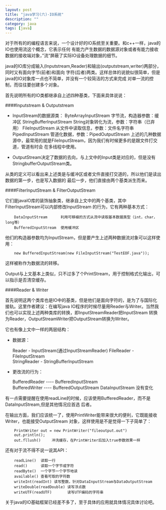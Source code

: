 ```yaml
---
layout: post
title: "java学习(六)-IO系统"
description: ""
category: java
tags: [java]
---
```


对于所有的的编程语言来说，一个设计好的IO系统至关重要。和c++一样，java的IO也使用流这个概念，它表示任何
有能力产生数据的数据源对象或者有能力接收数据的接收端对象，”流“屏蔽了实际IO设备处理数据的细节。

java的IO库分成输入(Inputstream,Reader)和输出(outputstream,writer)两部分，同时又有面向字节(前者)和面向
字符(后者)两类。这样总体的说貌似很简单，但是java的IO对象库一点也不简单，并没有一个较简洁的方式来完成
对单一流的控制，而往往要创建多个对象。

首先说明所有的IO类都继承自上述四种基类，下面来具体说说：

####Inputstream & Outputstream

   * InputStream的数据源类：
         ByteArrayInputStream     字节流，构造器参数：缓冲区
         StringBufferInputStream  String对象转化为流，参数：字符串（已弃用）
         FileInputStream          从文件中读取信息，参数：文件名字符串
         PipedInputStream         管道化数据，参数：PipedOutputStream
    上述的几种数据源中，最常用的就是FileInputStream，因为我们有时候更多的是跟文件打交道，管道有时会
在多线程中使用。

   * OutputStream决定了数据的去向，与上文中的Input类是对应的，但是没有StringbufferOutputStream类。

从类的定义可以看出来上述类是与缓冲区或者文件直接打交道的，所以他们是读出数据的第一步，也是写入数据的
最后一步，他们直接由两个基类派生而来。

####FilterInputStream & FilterOutputStream
   
   它们是javaIO库的装饰抽象类，继承自上文中的两个基类，其中FilterInputStream可以内部修改InputStream
的行为，它有两种基本方式：

        DataInputStream      利用可移植的方式从流中读取基本数据类型（int，char，long等）
        BufferedInputStream  使用缓冲区
   他们的构造器参数均为InputStream，但是要产生上述两种数据流对象可以这样使用：
        
        new BufferedInputStream(new FileInputStream("TestEOF.java"));
这样被称作为数据流的转移。

   Output与上文基本上类似，只不过多了个PrintStream，用于控制格式化输出，可以指示是否清空缓存。
   
####Reader & Writer

  首先说明这两个类库也是IO中的基类，但是他们是面向字符的，是为了与国际化接轨。这里作者建议：在编写java
IO程序的时候尽量用Reader与Writer。当然我们也可以实现上述两种类库的转换，即InputStreamReader把InputStream
转换为Reader，OutputStreamWriter把OutputStream转换为Writer。

   它也有像上文中一样的两层结构：
   
   * 数据源：
   

        Reader           -   InputStream(通过InputStreamReader)
        FileReader        -  FileInputStream        
        StringReader      -  StringBufferInputStream

   * 更改流的行为：
        

        BufferedReader    ----   BufferedInputStream        
        BufferedWriter    ----     BufferedOutputStream
        DataInputStream   没有变化

有一点需要提醒在使用readLine的时候，应该使用BufferedReader，而不是DataInputStream,但是其他情况应首选
后者。

在输出方面，我们应该统一了，使用PrintWriter能带来很大的便利，它既能接收Writer，也能接受OutputStream
对象，这样使用是不是觉得一下子简单了：

        PrintWriter out = new PrintWriter("fileoutput.out")
        out.println();    
        out.fllush()     冲洗缓存，在PrintWriter后加入true参数效果一样
        
还有对于流不得不说一说其API：

        readLine()  读取一行
        read()      读取一个字节或字符
        readByte()  一个字节一个字节地读
        available() 查看可取的字符数
        writeInt(readInt) 读写整数，针对DataInputStream与DataOutputStream 
        writeDouble(readDouble) 读写浮点数
        writeUTF(readUTF)       读写UTF编码的字符串
        
关于java的IO基础框架已经差不多了，至于具体的应用就具体情况具体讨论吧。





























   
        

















































        























































        
        
        
        
        
        
        
        
        
        
        
        
        
        
        
        
        
        
        
        
        
        
        
        
        
        
        
        
        
        
        
        
        


































































  






























   
   
  
  
	
	
	
	
	
	
	
	
	
	
	
	
  